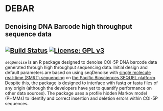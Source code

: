 # DEBAR
## Denoising DNA Barcode high throughput sequence data 
[![Build Status](https://travis-ci.com/CNuge/seqdenoise.svg?token=H6eQaqsE1kLqYX3zZ1Xz&branch=master)](https://travis-ci.com/CNuge/seqdenoise)
[![License: GPL v3](https://img.shields.io/badge/License-GPL%20v3-blue.svg)](http://www.gnu.org/licenses/gpl-3.0)
--------------------------------------------------------

`seqDenoise` is an R package designed to denoise COI-5P DNA barcode data generated through high throughput sequencing data. Initial design and default parameters are based on using seqDenoise with [single molecule real-time (SMRT) sequencing](https://www.pacb.com/smrt-science/smrt-sequencing/) on [the Pacific Biosciences SEQUEL platform](https://www.pacb.com/products-and-services/sequel-system/). Despite this, the package is designed to interface with fastq or fasta files of any origin (although the developers have yet to quantify performance on other data sources). The package uses a profile hidden Markov model (PHMMs) to identify and correct insertion and deletion errors within COI-5P sequences.












